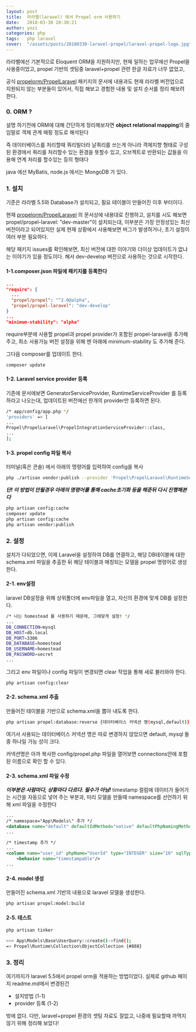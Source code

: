 ```yaml
---
layout: post
title:  라라벨(laravel) 에서 Propel orm 사용하기
date:   2018-03-30 20:30:21
author: yozi
categories: php
tags:	php laravel
cover:  "/assets/posts/20180330-laravel-propel/laravel-propel-logo.jpg"
---
```

라라벨에선 기본적으로 Eloquent ORM을 지원하지만, 현재 일하는 업무에선 Propel을 사용중이었고, propel 기반의 셋팅중 laravel+propel 관련 한글 자료가 너무 없었고,

공식 [propelorm/PropelLaravel](https://github.com/propelorm/PropelLaravel) 패키지의 문서에 내용과도 현재 라라벨 버전업으로 지원되지 않는 부분들이 있어서, 직접 해보고 경험한 내용 및 설치 순서를 정리 해보려 한다.

### 0. ORM ?
설명 하기전에 ORM에 대해 간단하게 정리해보자면 **object relational mapping**의 줄임말로 객체 관계 매핑 정도로 해석된다

즉 데이터베이스를 처리할때 쿼리빌더라 날쿼리를 쓰는게 아니라 객체지향 형태로 구성된 환경에서 쿼리를 처리할수 있는 환경을 뜻할수 있고, 오브젝트로 반환되는 값들을 이용해 연계 처리를 할수있는 등의 형태다

java 에선 MyBatis, node.js 에서는 MongoDB 가 있다.

### 1. 설치
기준은 라라벨 5.5와 Database가 설치되고, 필요 테이블이 만들어진 이후 부터이다.

현재 [propelorm/PropelLaravel](https://github.com/propelorm/PropelLaravel) 의 문서상에 내용대로 진행하고, 설치를 시도 해보면 propel/propel-laravel: "dev-master"이 설치되는대,
이부분은 가장 안정성있는 최신 버전이라고 되어있지만 실제 현재 상황에서 사용해보면 버그가 발생하거나, 초기 설정이 여러 부분 필요하다.

해당 패키지 issues를 확인해보면, 최신 버전에 대한 이야기와 더이상 업데이트가 없냐는 이야기가 있을 정도이다. 해서 dev-develop 버전으로 사용하는 것으로 시작한다.

#### 1-1.composer.json 파일에 패키지를 등록한다
```json
...
"require": {
  ...
  "propel/propel": "^2.0@alpha",
  "propel/propel-laravel": "dev-develop"
}
...
"minimum-stability": "alpha"
```
require부분에 사용할 propel과 propel provider가 포함된 propel-laravel을 추가해주고, 최소 사용가능 버전 설정을 위해 맨 아래에 minimum-stability 도 추가해 준다.

그다음 composer를 업데이트 한다.
```bash
composer update
```

#### 1-2. Laravel service provider 등록
기존에 문서에보면 GeneratorServiceProvider, RuntimeServiceProvider 를 등록하라고 나오는대, 업데이트된 버전에선 한개의 provider만 등록하면 된다.

```bash
/* app/config/app.php */
'providers' => [
...
Propel\PropelLaravel\PropelIntegrationServiceProvider::class,
...
];
```

#### 1-3. propel config 파일 복사
터미널(혹은 콘솔) 에서 아래의 명령어를 입력하여 config을 복사
```bash
php ./artisan vendor:publish --provider 'Propel\PropelLaravel\RuntimeServiceProvider'
```

***단! 이 방법이 안될경우 아래의 명령어를 통해 cache초기화 등을 해준뒤 다시 진행해본다***
```bash
php artisan config:cache
composer update
php artisan config:cache
php artisan vendor:publish
```

### 2. 설정
설치가 다되었으면, 이제 Laravel을 설정하여 DB를 연결하고, 해당 DB테이블에 대한 schema.xml 파일을 추출한 뒤 해당 테이블과 매칭되는 모델을 propel 명령어로 생성한다.

#### 2-1. env설정
laravel DB설정을 위해 상위폴더에 env파일을 열고, 자신의 환경에 맞게 DB를 설정한다.
```bash
/* 나는 homestead 를 사용하기 때문에, 그에맞게 설정! */
...
DB_CONNECTION=mysql
DB_HOST=db.local
DB_PORT=3306
DB_DATABASE=homestead
DB_USERNAME=homestead
DB_PASSWORD=secret
...
```

그리고 env 파일이나 config 파일이 변경되면 clear 작업을 통해 새로 불러와야 한다.
```bash
php artisan config:clear
```

#### 2-2. schema.xml 추출
만들어진 테이블을 기반으로 schema.xml을 뽑아 내도록 한다.
```bash
php artisan propel:database:reverse {데이터베이스 커넥션 명(mysql,default)}
```
여기서 사용되는 데이터베이스 커넥션 명은 따로 변경하지 않았으면 default, mysql 둘중 하나일 가능 성이 크다.

커넥션명은 아까 복사한 config/propel.php 파일을 열어보면 connections안에 포함된 이름으로 확인 할 수 있다.

#### 2-3. schema.xml 파일 수정
***이부분은 사람마다, 상황마다 다르다. 필수가 아님!***
timestamp 컬럼에 데이터가 들어가는 시간을 자동으로 넣어 주는 부분과, 미리 모델을 만들때 namespace를 선언하기 위해 xml 파일을 수정한다

```xml
...
/* namespace="App\Models\" 추가 */
<database name="default" defaultIdMethod="native" defaultPhpNamingMethod="underscore" namespace="App\Models\">
...

/* timestamp 추가 */
...
<column name="user_id" phpName="UserId" type="INTEGER" size="10" sqlType="int(10) unsigned" required="true"/>
    <behavior name="timestampable"/>
...
```

#### 2-4. model 생성
만들어진 schema.xml 기반의 내용으로 laravel 모델을 생성한다.
```bash
php artisan propel:model:build
```

#### 2-5. 테스트
```bash
php artisan tinker

>>> App\Models\Base\UserQuery::create()->find();
=> Propel\Runtime\Collection\ObjectCollection {#888}
```

### 3. 정리
여기까지가 laravel 5.5에서 propel orm을 적용하는 방법이었다.
실제로 github 페이지 readme.md에서 변경된건
- 설치방법 (1-1)
- provider 등록 (1-2)

밖에 없다. 다만, laravel+propel 환경의 셋팅 자료도 잘없고,
나중에 필요할때 까먹지 않기 위해 정리해 보았다!
